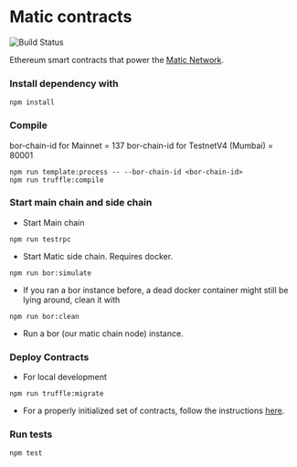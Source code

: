 # Matic contracts

![Build Status](https://github.com/maticnetwork/contracts/workflows/CI/badge.svg)

Ethereum smart contracts that power the [Matic Network](https://matic.network).

### Install dependency with

```
npm install
```

### Compile

bor-chain-id for Mainnet = 137
bor-chain-id for TestnetV4 (Mumbai) = 80001

```
npm run template:process -- --bor-chain-id <bor-chain-id>
npm run truffle:compile
```

### Start main chain and side chain

- Start Main chain

```
npm run testrpc
```

- Start Matic side chain. Requires docker.

```
npm run bor:simulate
```

- If you ran a bor instance before, a dead docker container might still be lying around, clean it with

```
npm run bor:clean
```

- Run a bor (our matic chain node) instance.

### Deploy Contracts

- For local development

```
npm run truffle:migrate
```

- For a properly initialized set of contracts, follow the instructions [here](./deploy-migrations/README.md).

### Run tests

```
npm test
```
